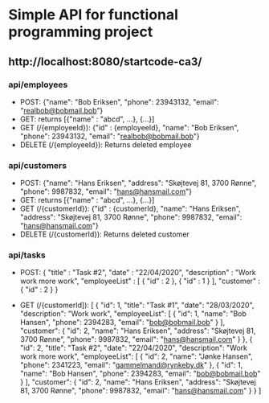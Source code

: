# Simple API for functional programming project

## http://localhost:8080/startcode-ca3/

### api/employees
- POST: {"name": "Bob Eriksen", "phone": 23943132, "email": "realbob@bobmail.bob"}
- GET: returns [{"name" : "abcd", ...}, {...}]
- GET (/{employeeId}): {"id" : {employeeId}, "name": "Bob Eriksen", "phone": 23943132, "email": "realbob@bobmail.bob"}
- DELETE (/{employeeId}): Returns deleted employee

### api/customers
- POST: {"name": "Hans Eriksen", "address": "Skøjtevej 81, 3700 Rønne", "phone": 9987832, "email": "hans@hansmail.com"}
- GET: returns [{"name" : "abcd", ...}, {...}]
- GET (/{customerId}): {"id" : {customerId}, "name": "Hans Eriksen", "address": "Skøjtevej 81, 3700 Rønne", "phone": 9987832, "email": "hans@hansmail.com"}
- DELETE (/{customerId}): Returns deleted customer

### api/tasks
- POST: 
{
    "title" : "Task #2",
    "date" : "22/04/2020",
    "description" : "Work work more work",
    "employeeList" : [
        {
            "id" : 2
        },
        {
            "id" : 1
        }
    ],
    "customer" : {
    "id" : 2
}
}

- GET (/{customerId]): 
[
    {
        "id": 1,
        "title": "Task #1",
        "date": "28/03/2020",
        "description": "Work work",
        "employeeList": [
            {
                "id": 1,
                "name": "Bob Hansen",
                "phone": 2394283,
                "email": "bob@bobmail.bob"
            }
        ],
        "customer": {
            "id": 2,
            "name": "Hans Eriksen",
            "address": "Skøjtevej 81, 3700 Rønne",
            "phone": 9987832,
            "email": "hans@hansmail.com"
        }
    },
    {
        "id": 2,
        "title": "Task #2",
        "date": "22/04/2020",
        "description": "Work work more work",
        "employeeList": [
            {
                "id": 2,
                "name": "Jønke Hansen",
                "phone": 2341223,
                "email": "gammelmand@rynkeby.dk"
            },
            {
                "id": 1,
                "name": "Bob Hansen",
                "phone": 2394283,
                "email": "bob@bobmail.bob"
            }
        ],
        "customer": {
            "id": 2,
            "name": "Hans Eriksen",
            "address": "Skøjtevej 81, 3700 Rønne",
            "phone": 9987832,
            "email": "hans@hansmail.com"
        }
    }
]
